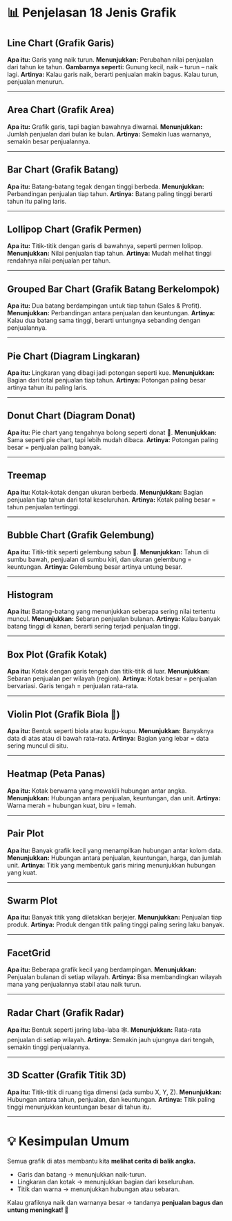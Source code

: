 # 📊 Penjelasan 18 Jenis Grafik

## Line Chart (Grafik Garis)

**Apa itu:** Garis yang naik turun.
**Menunjukkan:** Perubahan nilai penjualan dari tahun ke tahun.
**Gambarnya seperti:** Gunung kecil, naik – turun – naik lagi.
**Artinya:** Kalau garis naik, berarti penjualan makin bagus. Kalau turun, penjualan menurun.

---

## Area Chart (Grafik Area)

**Apa itu:** Grafik garis, tapi bagian bawahnya diwarnai.
**Menunjukkan:** Jumlah penjualan dari bulan ke bulan.
**Artinya:** Semakin luas warnanya, semakin besar penjualannya.

---

## Bar Chart (Grafik Batang)

**Apa itu:** Batang-batang tegak dengan tinggi berbeda.
**Menunjukkan:** Perbandingan penjualan tiap tahun.
**Artinya:** Batang paling tinggi berarti tahun itu paling laris.

---

## Lollipop Chart (Grafik Permen)

**Apa itu:** Titik-titik dengan garis di bawahnya, seperti permen lolipop.
**Menunjukkan:** Nilai penjualan tiap tahun.
**Artinya:** Mudah melihat tinggi rendahnya nilai penjualan per tahun.

---

## Grouped Bar Chart (Grafik Batang Berkelompok)

**Apa itu:** Dua batang berdampingan untuk tiap tahun (Sales & Profit).
**Menunjukkan:** Perbandingan antara penjualan dan keuntungan.
**Artinya:** Kalau dua batang sama tinggi, berarti untungnya sebanding dengan penjualannya.

---

## Pie Chart (Diagram Lingkaran)

**Apa itu:** Lingkaran yang dibagi jadi potongan seperti kue.
**Menunjukkan:** Bagian dari total penjualan tiap tahun.
**Artinya:** Potongan paling besar artinya tahun itu paling laris.

---

## Donut Chart (Diagram Donat)

**Apa itu:** Pie chart yang tengahnya bolong seperti donat 🍩.
**Menunjukkan:** Sama seperti pie chart, tapi lebih mudah dibaca.
**Artinya:** Potongan paling besar = penjualan paling banyak.

---

## Treemap

**Apa itu:** Kotak-kotak dengan ukuran berbeda.
**Menunjukkan:** Bagian penjualan tiap tahun dari total keseluruhan.
**Artinya:** Kotak paling besar = tahun penjualan tertinggi.

---

## Bubble Chart (Grafik Gelembung)

**Apa itu:** Titik-titik seperti gelembung sabun 🫧.
**Menunjukkan:** Tahun di sumbu bawah, penjualan di sumbu kiri, dan ukuran gelembung = keuntungan.
**Artinya:** Gelembung besar artinya untung besar.

---

## Histogram

**Apa itu:** Batang-batang yang menunjukkan seberapa sering nilai tertentu muncul.
**Menunjukkan:** Sebaran penjualan bulanan.
**Artinya:** Kalau banyak batang tinggi di kanan, berarti sering terjadi penjualan tinggi.

---

## Box Plot (Grafik Kotak)

**Apa itu:** Kotak dengan garis tengah dan titik-titik di luar.
**Menunjukkan:** Sebaran penjualan per wilayah (region).
**Artinya:** Kotak besar = penjualan bervariasi. Garis tengah = penjualan rata-rata.

---

## Violin Plot (Grafik Biola 🎻)

**Apa itu:** Bentuk seperti biola atau kupu-kupu.
**Menunjukkan:** Banyaknya data di atas atau di bawah rata-rata.
**Artinya:** Bagian yang lebar = data sering muncul di situ.

---

## Heatmap (Peta Panas)

**Apa itu:** Kotak berwarna yang mewakili hubungan antar angka.
**Menunjukkan:** Hubungan antara penjualan, keuntungan, dan unit.
**Artinya:** Warna merah = hubungan kuat, biru = lemah.

---

## Pair Plot

**Apa itu:** Banyak grafik kecil yang menampilkan hubungan antar kolom data.
**Menunjukkan:** Hubungan antara penjualan, keuntungan, harga, dan jumlah unit.
**Artinya:** Titik yang membentuk garis miring menunjukkan hubungan yang kuat.

---

## Swarm Plot

**Apa itu:** Banyak titik yang diletakkan berjejer.
**Menunjukkan:** Penjualan tiap produk.
**Artinya:** Produk dengan titik paling tinggi paling sering laku banyak.

---

## FacetGrid

**Apa itu:** Beberapa grafik kecil yang berdampingan.
**Menunjukkan:** Penjualan bulanan di setiap wilayah.
**Artinya:** Bisa membandingkan wilayah mana yang penjualannya stabil atau naik turun.

---

## Radar Chart (Grafik Radar)

**Apa itu:** Bentuk seperti jaring laba-laba 🕸️.
**Menunjukkan:** Rata-rata penjualan di setiap wilayah.
**Artinya:** Semakin jauh ujungnya dari tengah, semakin tinggi penjualannya.

---

## 3D Scatter (Grafik Titik 3D)

**Apa itu:** Titik-titik di ruang tiga dimensi (ada sumbu X, Y, Z).
**Menunjukkan:** Hubungan antara tahun, penjualan, dan keuntungan.
**Artinya:** Titik paling tinggi menunjukkan keuntungan besar di tahun itu.

---

# 💡 Kesimpulan Umum

Semua grafik di atas membantu kita **melihat cerita di balik angka.**

- Garis dan batang → menunjukkan naik-turun.
- Lingkaran dan kotak → menunjukkan bagian dari keseluruhan.
- Titik dan warna → menunjukkan hubungan atau sebaran.

Kalau grafiknya naik dan warnanya besar → tandanya **penjualan bagus dan untung meningkat! 🎉**
